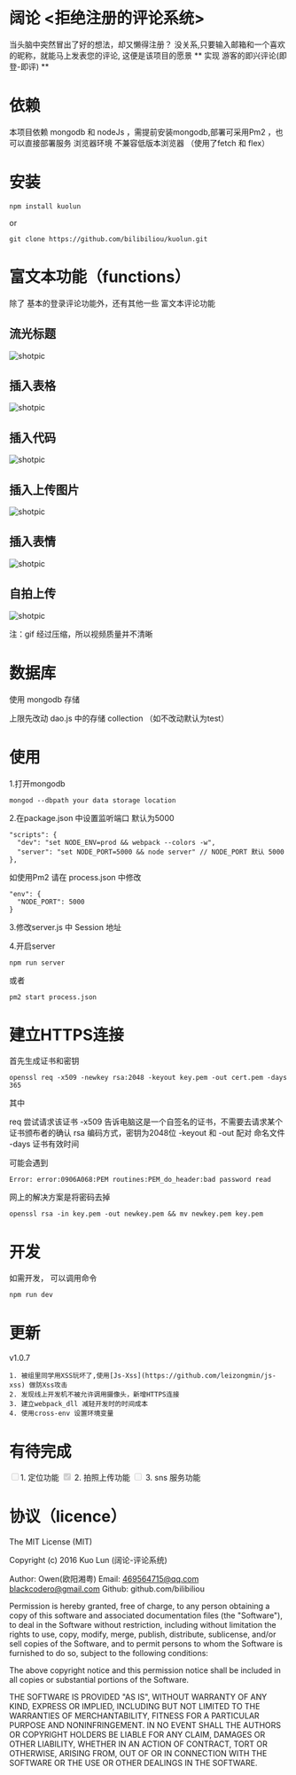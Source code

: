 # 阔论 <拒绝注册的评论系统>

当头脑中突然冒出了好的想法，却又懒得注册？ 没关系,只要输入邮箱和一个喜欢的昵称，就能马上发表您的评论,
这便是该项目的愿景 ** 实现 游客的即兴评论(即登-即评) ** 

# 依赖

本项目依赖 mongodb 和 nodeJs ，需提前安装mongodb,部署可采用Pm2 ，也可以直接部署服务
浏览器环境 不兼容低版本浏览器 （使用了fetch 和 flex）

# 安装

```
npm install kuolun
```

or 

```
git clone https://github.com/bilibiliou/kuolun.git
```

# 富文本功能（functions）

除了 基本的登录评论功能外，还有其他一些 富文本评论功能

## 流光标题

![shotpic](http://bilibiliou.github.io/assets/download/kuolun/insert-h1.gif)

## 插入表格

![shotpic](http://bilibiliou.github.io/assets/download/kuolun/insert-table.gif)

## 插入代码

![shotpic](http://bilibiliou.github.io/assets/download/kuolun/code-highlight.gif)

## 插入上传图片

![shotpic](http://bilibiliou.github.io/assets/download/kuolun/upload.gif)

## 插入表情

![shotpic](http://bilibiliou.github.io/assets/download/kuolun/comment_expressions.gif)

## 自拍上传

![shotpic](http://bilibiliou.github.io/assets/download/kuolun/snap-show.gif)

注：gif 经过压缩，所以视频质量并不清晰

# 数据库

使用 mongodb 存储

上限先改动 dao.js 中的存储 collection （如不改动默认为test）

# 使用

1.打开mongodb

```
mongod --dbpath your data storage location
```

2.在package.json 中设置监听端口 默认为5000

```
"scripts": {
  "dev": "set NODE_ENV=prod && webpack --colors -w",
  "server": "set NODE_PORT=5000 && node server" // NODE_PORT 默认 5000
},
```

如使用Pm2 请在 process.json 中修改

```
"env": {
  "NODE_PORT": 5000
}
```

3.修改server.js  中 Session 地址

4.开启server 

```
npm run server
```

或者

```
pm2 start process.json
```

# 建立HTTPS连接

首先生成证书和密钥

```
openssl req -x509 -newkey rsa:2048 -keyout key.pem -out cert.pem -days 365
```

其中

req 尝试请求该证书
-x509 告诉电脑这是一个自签名的证书，不需要去请求某个证书颁布者的确认
rsa 编码方式，密钥为2048位
-keyout 和 -out 配对 命名文件
-days 证书有效时间

可能会遇到

```
Error: error:0906A068:PEM routines:PEM_do_header:bad password read
```

网上的解决方案是将密码去掉

```
openssl rsa -in key.pem -out newkey.pem && mv newkey.pem key.pem
```

# 开发

如需开发， 可以调用命令 

```
npm run dev
```

# 更新

v1.0.7 

    1. 被组里同学用XSS玩坏了,使用[Js-Xss](https://github.com/leizongmin/js-xss) 做防Xss攻击
    2. 发现线上开发机不被允许调用摄像头，新增HTTPS连接
    3. 建立webpack_dll 减轻开发时的时间成本
    4. 使用cross-env 设置环境变量
    
# 有待完成

<input type="checkbox" disabled  >1. 定位功能
<input type="checkbox" disabled checked > 2. 拍照上传功能
<input type="checkbox" disabled  > 3. sns 服务功能

# 协议（licence）

The MIT License (MIT)

Copyright (c) 2016 Kuo Lun (阔论-评论系统)

Author: Owen(欧阳湘粤) 
Email: <469564715@qq.com> <blackcodero@gmail.com>
Github: github.com/bilibiliou

Permission is hereby granted, free of charge, to any person obtaining a copy
of this software and associated documentation files (the "Software"), to deal
in the Software without restriction, including without limitation the rights
to use, copy, modify, merge, publish, distribute, sublicense, and/or sell
copies of the Software, and to permit persons to whom the Software is
furnished to do so, subject to the following conditions:

The above copyright notice and this permission notice shall be included in all
copies or substantial portions of the Software.

THE SOFTWARE IS PROVIDED "AS IS", WITHOUT WARRANTY OF ANY KIND, EXPRESS OR
IMPLIED, INCLUDING BUT NOT LIMITED TO THE WARRANTIES OF MERCHANTABILITY,
FITNESS FOR A PARTICULAR PURPOSE AND NONINFRINGEMENT. IN NO EVENT SHALL THE
AUTHORS OR COPYRIGHT HOLDERS BE LIABLE FOR ANY CLAIM, DAMAGES OR OTHER
LIABILITY, WHETHER IN AN ACTION OF CONTRACT, TORT OR OTHERWISE, ARISING FROM,
OUT OF OR IN CONNECTION WITH THE SOFTWARE OR THE USE OR OTHER DEALINGS IN THE
SOFTWARE.

